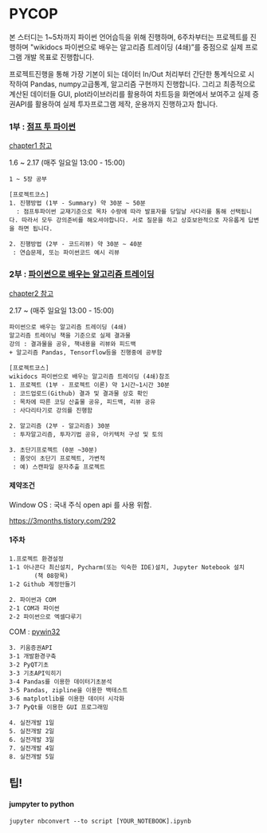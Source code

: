 # PYCOP

본 스터디는 1~5차까지 파이썬 언어습득을 위해 진행하며, 6주차부터는 프로젝트를 진행하며 "wikidocs 파이썬으로 배우는 알고리즘 트레이딩 (4쇄)”를 중점으로 실제 프로그램 개발 목표로 진행합니다.

프로젝트진행을 통해 가장 기본이 되는 데이터 In/Out 처리부터 간단한 통계식으로 시작하여 Pandas, numpy고급통계, 알고리즘 구현까지 진행합니다. 그리고 최종적으로 계산된 데이터들  GUI, plot라이브러리를 활용하여 차트등을 화면에서 보여주고 실제 증권API를 활용하여 실제 투자프로그램 제작, 운용까지 진행하고자 합니다.



### 1부 : [점프 투 파이썬](https://wikidocs.net/book/1)
[chapter1 참고](./chapter1)

1.6 ~ 2.17 (매주 일요일 13:00 - 15:00)

```
1 ~ 5장 공부

[프로젝트코스]
1. 진행방법 (1부 - Summary) 약 30분 ~ 50분
  : 점프투파이썬 교재기준으로 목차 수량에 따라 발표자를 당일날 사다리를 통해 선택됩니다. 따라서 모두 강의준비를 해오셔야합니다. 서로 질문을 하고 상호보완적으로 자유롭게 답변을 하면 됩니다. 

2. 진행방법 (2부 - 코드리뷰) 약 30분 ~ 40분
 : 연습문제, 또는 파이썬코드 예시 리뷰
```



### 2부 : [파이썬으로 배우는 알고리즘 트레이딩](https://wikidocs.net/book/110)
[chapter2 참고](./chapter2)

2.17 ~ (매주 일요일 13:00 - 15:00)

```
파이썬으로 배우는 알고리즘 트레이딩 (4쇄)
알고리즘 트레이닝 책을 기준으로 실제 결과물
강의 : 결과물을 공유, 책내용을 리뷰와 피드백
+ 알고리즘 Pandas, Tensorflow등을 진행중에 공부함

[프로젝트코스]
wikidocs 파이썬으로 배우는 알고리즘 트레이딩 (4쇄)참조
1. 프로젝트 (1부 - 프로젝트 이론) 약 1시간~1시간 30분
 : 코드업로드(Github) 결과 및 결과물 상호 확인 
 : 목차에 따른 코딩 산출물 공유, 피드백, 리뷰 공유
 : 사다리타기로 강의를 진행함 

2. 알고리즘 (2부 - 알고리즘) 30분
 : 투자알고리즘, 투자기법 공유, 아키텍처 구성 및 토의 

3. 초단기프로젝트 (0분 ~30분)
 : 품앗이 초단기 프로젝트, 가변적
 : 예) 스캔파일 문자추출 프로젝트
```



#### 제약조건

Window OS : 국내 주식 open api 를 사용 위함.

https://3months.tistory.com/292



#### 1주차 

```
1.프로젝트 환경설정
1-1 아나콘다 최신설치, Pycharm(또는 익숙한 IDE)설치, Jupyter Notebook 설치
       (책 08항목)
1-2 Github 계정만들기

2. 파이썬과 COM
2-1 COM과 파이썬
2-2 파이썬으로 엑셀다루기
```



COM : [pywin32](https://github.com/mhammond/pywin32)





```
3. 키움증권API
3-1 개발환경구축
3-2 PyQT기초
3-3 기초API익히기
3-4 Pandas를 이용한 데이터기초분석
3-5 Pandas, zipline을 이용한 백테스트
3-6 matplotlib를 이용한 데이터 시각화
3-7 PyQt를 이용한 GUI 프로그래밍

4. 실전개발 1일
5. 실전개발 2일
6. 실전개발 3일
7. 실전개발 4일
8. 실전개발 5일
```









## 팁!

#### jumpyter to python

```
jupyter nbconvert --to script [YOUR_NOTEBOOK].ipynb
```

